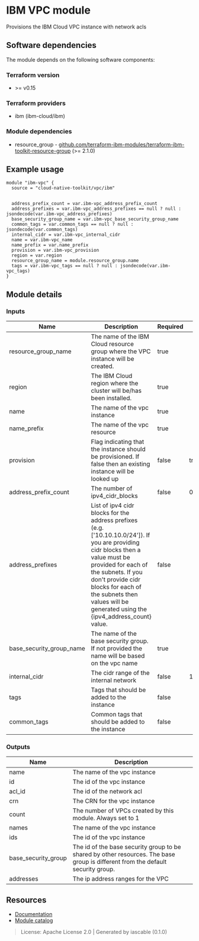 # IBM VPC module

Provisions the IBM Cloud VPC instance with network acls


## Software dependencies

The module depends on the following software components:

### Terraform version

- \>= v0.15

### Terraform providers


- ibm (ibm-cloud/ibm)

### Module dependencies


- resource_group - [github.com/terraform-ibm-modules/terraform-ibm-toolkit-resource-group](https://github.com/terraform-ibm-modules/terraform-ibm-toolkit-resource-group) (>= 2.1.0)

## Example usage

```hcl
module "ibm-vpc" {
  source = "cloud-native-toolkit/vpc/ibm"


  address_prefix_count = var.ibm-vpc_address_prefix_count
  address_prefixes = var.ibm-vpc_address_prefixes == null ? null : jsondecode(var.ibm-vpc_address_prefixes)
  base_security_group_name = var.ibm-vpc_base_security_group_name
  common_tags = var.common_tags == null ? null : jsondecode(var.common_tags)
  internal_cidr = var.ibm-vpc_internal_cidr
  name = var.ibm-vpc_name
  name_prefix = var.name_prefix
  provision = var.ibm-vpc_provision
  region = var.region
  resource_group_name = module.resource_group.name
  tags = var.ibm-vpc_tags == null ? null : jsondecode(var.ibm-vpc_tags)
}

```

## Module details

### Inputs

| Name | Description | Required | Default | Source |
|------|-------------|---------|----------|--------|
| resource_group_name | The name of the IBM Cloud resource group where the VPC instance will be created. | true |  | resource_group.name |
| region | The IBM Cloud region where the cluster will be/has been installed. | true |  |  |
| name | The name of the vpc instance | true |  |  |
| name_prefix | The name of the vpc resource | true |  |  |
| provision | Flag indicating that the instance should be provisioned. If false then an existing instance will be looked up | false | true |  |
| address_prefix_count | The number of ipv4_cidr_blocks | false | 0 |  |
| address_prefixes | List of ipv4 cidr blocks for the address prefixes (e.g. ['10.10.10.0/24']). If you are providing cidr blocks then a value must be provided for each of the subnets. If you don't provide cidr blocks for each of the subnets then values will be generated using the {ipv4_address_count} value. | false |  |  |
| base_security_group_name | The name of the base security group. If not provided the name will be based on the vpc name | true |  |  |
| internal_cidr | The cidr range of the internal network | false | 10.0.0.0/8 |  |
| tags | Tags that should be added to the instance | false |  |  |
| common_tags | Common tags that should be added to the instance | false |  |  |

### Outputs

| Name | Description |
|------|-------------|
| name | The name of the vpc instance |
| id | The id of the vpc instance |
| acl_id | The id of the network acl |
| crn | The CRN for the vpc instance |
| count | The number of VPCs created by this module. Always set to 1 |
| names | The name of the vpc instance |
| ids | The id of the vpc instance |
| base_security_group | The id of the base security group to be shared by other resources. The base group is different from the default security group. |
| addresses | The ip address ranges for the VPC |

## Resources

- [Documentation](https://operate.cloudnativetoolkit.dev)
- [Module catalog](https://modules.cloudnativetoolkit.dev)

> License: Apache License 2.0 | Generated by iascable (0.1.0)
